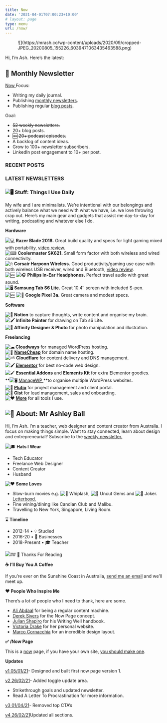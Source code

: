 ```yaml
---
title: Now
date: '2021-04-01T07:00:23+10:00'
# layout: page
type: menu
url: /now/
---
```


<figure>![](https://mrash.co/wp-content/uploads/2020/09/cropped-JPEG_20200805_155226_6039471063435463588.png)</figure>Hi, I’m Ash. Here’s the latest:

<!-- Begin Gist Signup Form -->
<div class="gist-embed-form" data-form-type="embedded" data-form-id="16254180" data-workspace-id="aw3xhcat"></div>
<script type="text/javascript" src="https://forms-widget.getgist.com/" defer></script>
<!-- End Gist Signup Form -->

## 💌 Monthly Newsletter

 [ Now ](#now)Focus:

- Writing my daily journal.
- Publishing [monthly newsletters](https://links.mrash.co/newsletter).
- Publishing regular [blog posts](https://mrash.co/blog/).

Goal:

- <del>52 weekly newsletters.</del>
- 20+ blog posts.
- <del>🆕 20+ podcast episodes.</del>
- A backlog of content ideas.
- Grow to 100+ newsletter subscribers.
- LinkedIn post engagement to 10+ per post.

### RECENT POSTS

### LATEST NEWSLETTERS

### ![🖥](https://s.w.org/images/core/emoji/13.0.0/svg/1f5a5.svg) **Stuff:** Things I Use Daily

My wife and I are minimalists. We’re intentional with our belongings and actively balance what we need with what we have, i.e. we love throwing crap out. Here’s my main gear and gadgets that assist me day-to-day for writing, podcasting and whatever else I do.

**Hardware**

![💻](https://s.w.org/images/core/emoji/13.0.0/svg/1f4bb.svg) **Razer Blade 2018.** Great build quality and specs for light gaming mixed with portability, [video review](https://youtu.be/-j3nKgwq2mQ).  
![⌨](https://s.w.org/images/core/emoji/13.0.0/svg/2328.svg) **Coolermaster SK621.** Small form factor with both wireless and wired connectivity.  
![🖱](https://s.w.org/images/core/emoji/13.0.0/svg/1f5b1.svg) **Corsair Harpoon Wireless.** Good productivity/gaming use case with both wireless USB receiver, wired and Bluetooth, [video review](https://youtu.be/cN8fpB8sk9M).  
![🆕](https://s.w.org/images/core/emoji/13.1.0/svg/1f195.svg) ![🎧](https://s.w.org/images/core/emoji/13.0.0/svg/1f3a7.svg) **Philips In-Ear Headphones.** Perfect travel audio with great sound.  
![🖥](https://s.w.org/images/core/emoji/13.0.0/svg/1f5a5.svg) **Samsung Tab S6 Lite.** Great 10.4″ screen with included S-pen.  
![🆕](https://s.w.org/images/core/emoji/13.1.0/svg/1f195.svg) ![📱](https://s.w.org/images/core/emoji/13.0.0/svg/1f4f1.svg) **Google Pixel 3a.** Great camera and modest specs.

**Software**

**![📝](https://s.w.org/images/core/emoji/13.1.0/svg/1f4dd.svg) Notion** to capture thoughts, write content and organise my brain.  
**![🖌](https://s.w.org/images/core/emoji/13.1.0/svg/1f58c.svg) Infinite Painter** for drawing on Tab s6 Lite.  
**![🎨](https://s.w.org/images/core/emoji/13.1.0/svg/1f3a8.svg) Affinity Designer &amp; Photo** for photo manipulation and illustration.

**Freelancing**

**![☁](https://s.w.org/images/core/emoji/13.1.0/svg/2601.svg) [Cloudways](https://links.mrash.co/cloudways)** for managed WordPress hosting.  
![🔗](https://s.w.org/images/core/emoji/13.1.0/svg/1f517.svg) [**NameCheap**](http://links.mrash.co/namecheap) for domain name hosting.  
![⛅](https://s.w.org/images/core/emoji/13.1.0/svg/26c5.svg) **Cloudflare** for content delivery and DNS management.  
**![🖌](https://s.w.org/images/core/emoji/13.1.0/svg/1f58c.svg) [Elementor](https://links.mrash.co/elementor)** for best no-code web design.  
![🖌](https://s.w.org/images/core/emoji/13.1.0/svg/1f58c.svg) [**Essential Addons**](http://links.mrash.co/essentialaddons) and [**Elements Kit**](https://links.mrash.co/elementskit) for extra Elementor goodies.  
**![🖥](https://s.w.org/images/core/emoji/13.1.0/svg/1f5a5.svg) [ManageWP ](https://managewp.com/)**to organise multiple WordPress websites.  
**![🏈](https://s.w.org/images/core/emoji/13.1.0/svg/1f3c8.svg) [Plutio](http://links.mrash.co/Plutio)** for project management and client portal.  
**![🧑](https://s.w.org/images/core/emoji/13.1.0/svg/1f9d1.svg) [Gist](http://links.mrash.co/gist)** for lead management, sales and onboarding.  
**![❤](https://s.w.org/images/core/emoji/13.1.0/svg/2764.svg) [More](https://links.mrash.co/tools)** for all tools I use.

## ![🧔](https://s.w.org/images/core/emoji/13.0.0/svg/1f9d4.svg) **About:** Mr Ashley Ball

Hi, I’m Ash. I’m a teacher, web designer and content creator from Australia. I focus on making things simple. Want to stay connected, learn about design and entrepreneurial? Subscribe to the [weekly newsletter.](https://links.mrash.co/newsletter)

![🎓](https://s.w.org/images/core/emoji/13.0.0/svg/1f393.svg) **Hats I Wear**

- Tech Educator
- Freelance Web Designer
- Content Creator
- Husband

![❤](https://s.w.org/images/core/emoji/13.0.0/svg/2764.svg) **Some Loves**

- Slow-burn movies e.g. ![🥁](https://s.w.org/images/core/emoji/13.0.0/svg/1f941.svg) Whiplash, ![💎](https://s.w.org/images/core/emoji/13.0.0/svg/1f48e.svg) Uncut Gems and ![🤡](https://s.w.org/images/core/emoji/13.0.0/svg/1f921.svg) Joker. [Letterboxd.](https://letterboxd.com/mrashleyball/)
- Fine wining/dining like Candian Club and Malibu.
- Travelling to New York, Singapore, Living Room.

⌛ **Timeline**

- 2012-14 • 💡 Studied
- 2016-20 • 💼 Businesses
- 2018-Present • 🎓 Teacher

 ![](https://mrash.co/wp-content/uploads/2020/09/JPEG_20200805_155226_6039471063435463588-1024x1024.png)## 🙏 Thanks For Reading

**☕ I’ll Buy You A Coffee**

If you’re ever on the Sunshine Coast in Australia, [send me an email](mailto:me@mrashleyball.com) and we’ll meet up.

**❤ People Who Inspire Me**

There’s a lot of people who I need to thank, here are some.

- [Ali Abdaal](https://aliabdaal.com/) for being a regular content machine.
- [Derek Sivers](https://sive.rs/) for the Now Page concept.
- [Julian Shapiro](https://www.julian.com/) for his Writing Well handbook.
- [Victoria Drake](https://victoria.dev/) for her personal website.
- [Marco Cornacchia](https://www.marco.fyi/) for an incredible design layout.

**✅ /Now Page**

This is a [now](https://nownownow.com/) page, if you have your own site, [you should make one](https://nownownow.com/about).

**Updates**

 <a href="">v1 05/01/21</a>- Designed and built first now page version 1.

 <a href="">v2 26/02/21</a>- Added toggle update area.
- Strikethrough goals and updated newsletter.
- Read A Letter To Procrastination for more information.

 <a href="">v3 01/04/21</a>- Removed top CTA’s

 <a href="">v4 26/02/21</a>Updated all sections.